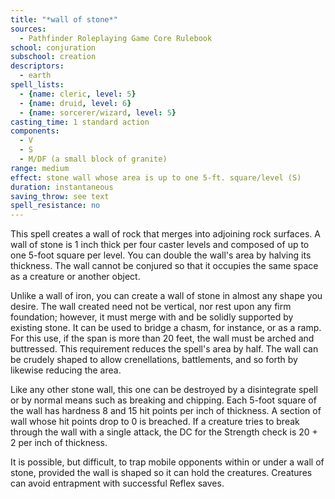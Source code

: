 ```yaml
---
title: "*wall of stone*"
sources:
  - Pathfinder Roleplaying Game Core Rulebook
school: conjuration
subschool: creation
descriptors:
  - earth
spell_lists:
  - {name: cleric, level: 5}
  - {name: druid, level: 6}
  - {name: sorcerer/wizard, level: 5}
casting_time: 1 standard action
components:
  - V
  - S
  - M/DF (a small block of granite)
range: medium
effect: stone wall whose area is up to one 5-ft. square/level (S)
duration: instantaneous
saving_throw: see text
spell_resistance: no
---
```


This spell creates a wall of rock that merges into adjoining rock surfaces. A wall of stone is 1 inch thick per four caster levels and composed of up to one 5-foot square per level. You can double the wall's area by halving its thickness. The wall cannot be conjured so that it occupies the same space as a creature or another object.

Unlike a wall of iron, you can create a wall of stone in almost any shape you desire. The wall created need not be vertical, nor rest upon any firm foundation; however, it must merge with and be solidly supported by existing stone. It can be used to bridge a chasm, for instance, or as a ramp. For this use, if the span is more than 20 feet, the wall must be arched and buttressed. This requirement reduces the spell's area by half. The wall can be crudely shaped to allow crenellations, battlements, and so forth by likewise reducing the area.

Like any other stone wall, this one can be destroyed by a disintegrate spell or by normal means such as breaking and chipping. Each 5-foot square of the wall has hardness 8 and 15 hit points per inch of thickness. A section of wall whose hit points drop to 0 is breached. If a creature tries to break through the wall with a single attack, the DC for the Strength check is 20 + 2 per inch of thickness.

It is possible, but difficult, to trap mobile opponents within or under a wall of stone, provided the wall is shaped so it can hold the creatures. Creatures can avoid entrapment with successful Reflex saves.

